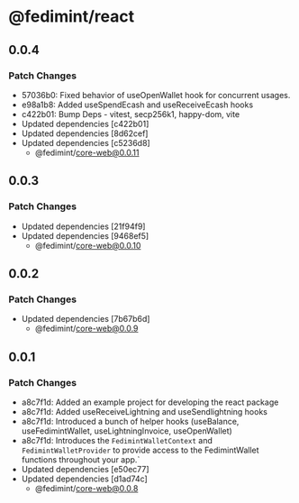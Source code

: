 # @fedimint/react

## 0.0.4

### Patch Changes

- 57036b0: Fixed behavior of useOpenWallet hook for concurrent usages.
- e98a1b8: Added useSpendEcash and useReceiveEcash hooks
- c422b01: Bump Deps - vitest, secp256k1, happy-dom, vite
- Updated dependencies [c422b01]
- Updated dependencies [8d62cef]
- Updated dependencies [c5236d8]
  - @fedimint/core-web@0.0.11

## 0.0.3

### Patch Changes

- Updated dependencies [21f94f9]
- Updated dependencies [9468ef5]
  - @fedimint/core-web@0.0.10

## 0.0.2

### Patch Changes

- Updated dependencies [7b67b6d]
  - @fedimint/core-web@0.0.9

## 0.0.1

### Patch Changes

- a8c7f1d: Added an example project for developing the react package
- a8c7f1d: Added useReceiveLightning and useSendlightning hooks
- a8c7f1d: Introduced a bunch of helper hooks (useBalance, useFedimintWallet, useLightningInvoice, useOpenWallet)
- a8c7f1d: Introduces the `FedimintWalletContext` and `FedimintWalletProvider` to provide access to the FedimintWallet functions throughout your app.`
- Updated dependencies [e50ec77]
- Updated dependencies [d1ad74c]
  - @fedimint/core-web@0.0.8
